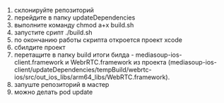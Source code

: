 1. склонируйте репозиторий
2. перейдите в папку updateDependencies
3. выполните команду chmod a+x build.sh 
4. запустите срипт ./build.sh 
5. по окончанию работы скрипта откроется проект xcode
6. сбилдите проект
7. перетащите в папку build итоги билда - mediasoup-ios-client.framework и WebrRTC.framework из проекта (mediasoup-ios-client/updateDependencies/tempBuild/webrtc-ios/src/out_ios_libs/arm64_libs/WebRTC.framework). 
8. запуште репозиторий в мастер
9. можно делать pod update
